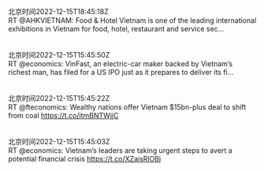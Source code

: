 北京时间2022-12-15T18:45:18Z<br>RT @AHKVIETNAM: Food &amp; Hotel Vietnam is one of the leading international exhibitions in Vietnam for food, hotel, restaurant and service sec…<br><br><br>北京时间2022-12-15T15:45:50Z<br>RT @economics: VinFast, an electric-car maker backed by Vietnam’s richest man, has filed for a US IPO just as it prepares to deliver its fi…<br><br><br>北京时间2022-12-15T15:45:22Z<br>RT @fteconomics: Wealthy nations offer Vietnam $15bn-plus deal to shift from coal https://t.co/itmBNTWjjC<br><br><br>北京时间2022-12-15T15:45:03Z<br>RT @economics: Vietnam’s leaders are taking urgent steps to avert a potential financial crisis https://t.co/XZajsRlOBj<br><br><br>